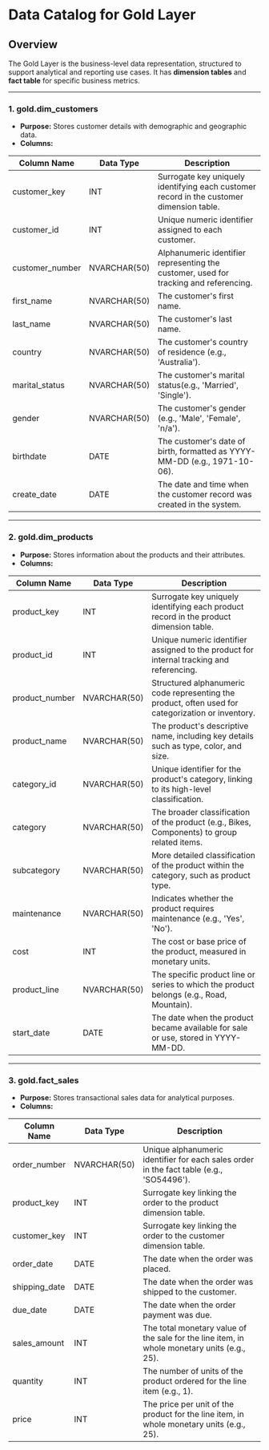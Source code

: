 # Data Catalog for Gold Layer

## Overview
The Gold Layer is the business-level data representation, structured to support analytical and reporting use cases. It has **dimension tables** and **fact table** for specific business metrics.

---

### 1. gold.dim_customers
- **Purpose:** Stores customer details with demographic and geographic data.
- **Columns:**

| Column Name      | Data Type     | Description                                                                                   |
|------------------|---------------|-----------------------------------------------------------------------------------------------|
| customer_key     | INT           | Surrogate key uniquely identifying each customer record in the customer dimension table.               |
| customer_id      | INT           | Unique numeric identifier assigned to each customer.                                        |
| customer_number  | NVARCHAR(50)  | Alphanumeric identifier representing the customer, used for tracking and referencing.         |
| first_name       | NVARCHAR(50)  | The customer's first name.                                         |
| last_name        | NVARCHAR(50)  | The customer's last name.                                                     |
| country          | NVARCHAR(50)  | The customer's country of residence (e.g., 'Australia').                               |
| marital_status   | NVARCHAR(50)  | The customer's marital status(e.g., 'Married', 'Single').                              |
| gender           | NVARCHAR(50)  | The customer's gender (e.g., 'Male', 'Female', 'n/a').                                  |
| birthdate        | DATE          | The customer's date of birth, formatted as YYYY-MM-DD (e.g., 1971-10-06).               |
| create_date      | DATE          | The date and time when the customer record was created in the system.|

---

### 2. gold.dim_products
- **Purpose:** Stores information about the products and their attributes.
- **Columns:**

| Column Name         | Data Type     | Description                                                                                   |
|---------------------|---------------|-----------------------------------------------------------------------------------------------|
| product_key         | INT           | Surrogate key uniquely identifying each product record in the product dimension table.         |
| product_id          | INT           | Unique numeric identifier assigned to the product for internal tracking and referencing.            |
| product_number      | NVARCHAR(50)  | Structured alphanumeric code representing the product, often used for categorization or inventory. |
| product_name        | NVARCHAR(50)  | The product's descriptive name, including key details such as type, color, and size.         |
| category_id         | NVARCHAR(50)  | Unique identifier for the product's category, linking to its high-level classification.     |
| category            | NVARCHAR(50)  | The broader classification of the product (e.g., Bikes, Components) to group related items.  |
| subcategory         | NVARCHAR(50)  | More detailed classification of the product within the category, such as product type.      |
| maintenance         | NVARCHAR(50)  | Indicates whether the product requires maintenance (e.g., 'Yes', 'No').                       |
| cost                | INT           | The cost or base price of the product, measured in monetary units.                            |
| product_line        | NVARCHAR(50)  | The specific product line or series to which the product belongs (e.g., Road, Mountain).      |
| start_date          | DATE          | The date when the product became available for sale or use, stored in YYYY-MM-DD.            |

---

### 3. gold.fact_sales
- **Purpose:** Stores transactional sales data for analytical purposes.
- **Columns:**

| Column Name     | Data Type     | Description                                                                                   |
|-----------------|---------------|-----------------------------------------------------------------------------------------------|
| order_number    | NVARCHAR(50)  | Unique alphanumeric identifier for each sales order in the fact table (e.g., 'SO54496').                      |
| product_key     | INT           | Surrogate key linking the order to the product dimension table.                               |
| customer_key    | INT           | Surrogate key linking the order to the customer dimension table.                              |
| order_date      | DATE          | The date when the order was placed.                                                           |
| shipping_date   | DATE          | The date when the order was shipped to the customer.                                          |
| due_date        | DATE          | The date when the order payment was due.                                                      |
| sales_amount    | INT           | The total monetary value of the sale for the line item, in whole monetary units (e.g., 25).   |
| quantity        | INT           | The number of units of the product ordered for the line item (e.g., 1).                       |
| price           | INT           | The price per unit of the product for the line item, in whole monetary units (e.g., 25).      |

